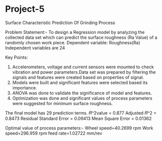 # Project-5
Surface Characteristic Prediction Of Grinding Process

Problem Statement:-
To design a Regression model by analyzing the collected data set which can predict the surface roughness (Ra Value) of a randomly chosen work piece.
Dependent variable: Roughness(Ra)
Independent variables are 24

Key Points:
1. Accelerometers, voltage and current sensors were mounted to check vibration and power parameters.Data set was prepared by filtering the 
signals and features were created based on properties of signal.
2. Models were built and significant features were selected based its importance.
3. ANOVA was done to validate the significance of model and features.
4. Optimization was done and significant values of process parameters were suggested for minimum surface roughness.


The final model has 29 prediction terms.
𝑅^2value = 0.877  Adjusted 𝑅^2 = 0.8473
Residual Standard Error = 0.09413
Mean Square Error =  0.01362

Optimal value of process parameters:-
Wheel speed=40.2699 rpm
Work speed=296.959 rpm
feed rate=1.02722 mm/rev




